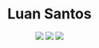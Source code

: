 <h1 align="center">Luan Santos</h1>
<!-- 3e3176 -->
<p align="center">
    <img src="https://img.shields.io/static/v1?label=&message=MasterComps&color=3e3176&style=for-the-badge&logo=gmail&link=https://mastercomps.com.br"/>
    <img src="https://img.shields.io/static/v1?label=&message=LuanSantoss&color=0a66c2&style=for-the-badge&logo=linkedin"/>
    <img src="https://img.shields.io/static/v1?label=&message=@MasterComps&color=3e3176&style=for-the-badge&logo=instagram"/>
</p>